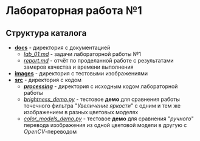# Лабораторная работа №1

## Структура каталога
* [__docs__][docs] - директория с документацией
    + [_lab_01.md_][lab_01] - задачи лабораторной работы №1
    + [_report.md_][report] - отчёт по проделанной работе с результатами замеров качества и времени выполнения
* [__images__][images] - директория с тестовыми изображениями
* [__src__][src] - директория с кодом
    + [___processing___][processing] - директория с исходным кодом лабораторной работы
    + [_brightness_demo.py_][br_demo] - тестовое __демо__ для сравнения работы точечного фильтра "_Увеличение яркости_" с одним и тем же изображением в разных цветовых моделях
    + [_color_models_demo.py_][cm_demo] - тестовое __демо__ для сравнения "_ручного_" перевода изображения из одной цветовой модели в другую с _OpenCV_-переводом 

<!-- Links -->
[docs]: https://github.com/AlibekovMurad5202/IP-practice/tree/master/lab_01/docs (docs)
[images]: https://github.com/AlibekovMurad5202/IP-practice/tree/master/lab_01/images (images)
[src]: https://github.com/AlibekovMurad5202/IP-practice/tree/master/lab_01/src (src)
[processing]: https://github.com/AlibekovMurad5202/IP-practice/tree/master/lab_01/src/processing (processing)
[br_demo]: https://github.com/AlibekovMurad5202/IP-practice/blob/master/lab_01/src/brightness_demo.py (brightness_demo)
[cm_demo]: https://github.com/AlibekovMurad5202/IP-practice/blob/master/lab_01/src/color_models_demo.py (color_models_demo)
[lab_01]: https://github.com/AlibekovMurad5202/IP-practice/tree/master/lab_01/docs/lab_01.md (lab_01)
[report]: https://github.com/AlibekovMurad5202/IP-practice/tree/master/lab_01/docs/report.md (report)